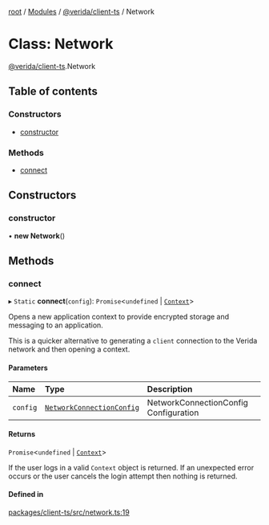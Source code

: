 [root](../README.md) / [Modules](../modules.md) / [@verida/client-ts](../modules/verida_client_ts.md) / Network

# Class: Network

[@verida/client-ts](../modules/verida_client_ts.md).Network

## Table of contents

### Constructors

- [constructor](verida_client_ts.Network.md#constructor)

### Methods

- [connect](verida_client_ts.Network.md#connect)

## Constructors

### constructor

• **new Network**()

## Methods

### connect

▸ `Static` **connect**(`config`): `Promise`<`undefined` \| [`Context`](verida_client_ts.Context.md)\>

Opens a new application context to provide encrypted storage and messaging to an application.

This is a quicker alternative to generating a `client` connection to the Verida network
and then opening a context.

#### Parameters

| Name | Type | Description |
| :------ | :------ | :------ |
| `config` | [`NetworkConnectionConfig`](../interfaces/verida_client_ts._internal_.NetworkConnectionConfig.md) | NetworkConnectionConfig Configuration |

#### Returns

`Promise`<`undefined` \| [`Context`](verida_client_ts.Context.md)\>

If the user logs in a valid `Context` object is returned. If an unexpected error occurs or the user cancels the login attempt then nothing is returned.

#### Defined in

[packages/client-ts/src/network.ts:19](https://github.com/verida/verida-js/blob/c03b336/packages/client-ts/src/network.ts#L19)
